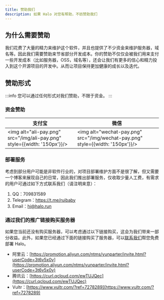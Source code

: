 ```yaml
---
title: 赞助我们
description: 如果 Halo 对您有帮助，不妨赞助我们
---
```


## 为什么需要赞助

我们花费了大量的精力来维护这个软件，并且也提供了不少资金来维护服务器，域名等。因此我们需要赞助来节省部分开发成本。你的赞助不仅仅会被我们用来支付一些开发成本（比如服务器，OSS，域名等），还会让我们有更多的信心和精力投入到这个开源项目的开发中。从而让项目保持更加健康的成长以及迭代。

## 赞助形式

:::info
您可以通过任何形式对我们赞助，不限于资金。
:::

### 资金赞助

| 支付宝 | 微信 |
| ------ | ---- |
|   <img alt="ali-pay.png" src="/img/ali-pay.png" style={{width: '150px'}}/>     |   <img alt="wechat-pay.png" src="/img/wechat-pay.png" style={{width: '150px'}}/>   |

### 部署服务

考虑到部分用户可能是非软件行业的，对项目部署维护方面不是很了解，但又需要一个博客来展现自己的日常，因此我们推出部署服务，仅收取少量人工费，有需求的用户可通过如下方式联系我们（请注明来意）：

1. QQ：709831589
2. Telegram：https://t.me/ruibaby
2. Email：[hi@halo.run](mailto:hi@halo.run)

### 通过我们的推广链接购买服务器

如果您当前还没有购买服务器，可以考虑通过以下链接购买，这会为我们带来一部分收益。此外，如果您已经通过下面的链接购买了服务器，可以[联系我们](mailto:hi@halo.run)帮您免费部署 Halo。

- 阿里云：[https://promotion.aliyun.com/ntms/yunparter/invite.html?userCode=3t6v5x0v](https://promotion.aliyun.com/ntms/yunparter/invite.html?userCode=3t6v5x0v)
- 腾讯云：[https://curl.qcloud.com/ewTUJQec](https://curl.qcloud.com/ewTUJQec)
- Vultr：[https://www.vultr.com/?ref=7278289](https://www.vultr.com/?ref=7278289)

